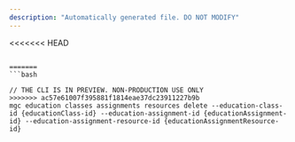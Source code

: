 ```yaml
---
description: "Automatically generated file. DO NOT MODIFY"
---
```


<<<<<<< HEAD
```cli

=======
```bash

// THE CLI IS IN PREVIEW. NON-PRODUCTION USE ONLY
>>>>>>> ac57e61007f395881f1814eae37dc23911227b9b
mgc education classes assignments resources delete --education-class-id {educationClass-id} --education-assignment-id {educationAssignment-id} --education-assignment-resource-id {educationAssignmentResource-id}

```